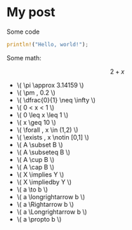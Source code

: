 # My post


Some code

```rust
println!("Hello, world!");
```

Some math:

$$2+x$$

- \\( \pi \approx 3.14159 \\)
- \\( \pm \, 0.2 \\)
- \\( \dfrac{0}{1} \neq \infty \\)
- \\( 0 < x < 1 \\)
- \\( 0 \leq x \leq 1 \\)
- \\( x \geq 10 \\)
- \\( \forall \, x \in (1,2) \\)
- \\( \exists \, x \notin [0,1] \\)
- \\( A \subset B \\)
- \\( A \subseteq B \\)
- \\( A \cup B \\)
- \\( A \cap B \\)
- \\( X \implies Y \\)
- \\( X \impliedby Y \\)
- \\( a \to b \\)
- \\( a \longrightarrow b \\)
- \\( a \Rightarrow b \\)
- \\( a \Longrightarrow b \\)
- \\( a \propto b \\)
